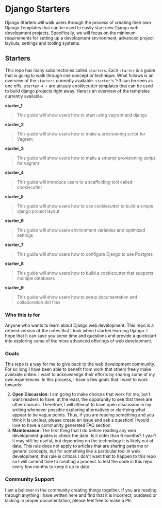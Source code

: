 # Django Starters

Django Starters will walk users through the process of creating their own Django Templates that can be used to easily start new Django web development projects.  Specifically, we will focus on the minimum requirements for setting up a development environment, advanced project layouts, settings and tooling systems. 

## Starters

This repo has many subdirectories called `starters`.  Each `starter` is a guide that is going to walk through one concept or technique.  What follows is an overview of the `starters` currently available.  `starter`'s 1-3 can be seen as one offs.  `starter 4 +` are actualy cookiecutter templates that can be used to build django projects right away.  Here is an overview of the templates currently available.

**starter_1**
> This guide will show users how to start using vagrant and django

**starter_2**
> This guide will show users how to make a provisioning script for Vagrant

**starter_3**
> This guide will show users how to make a smarter provisioning script for vagrant

**starter_4**
> This guide will introduce users to a scaffolding tool called cookiecutter

**starter_5**
> This guide will show users how to use cookiecutter to build a simple django project layout

**starter_6**
> This guide will show users envrionment variables and optimized settings 

**starter_7**
> This guide will show users how to configure Django to use Postgres

**starter_8**
> This guide will show users how to build a cookiecutter that supports multiple databases

**starter_9**
> This guide will show users how to setup documentation and collaboration dot files

### Who this is for

Anyone who wants to learn about Django web development.  This repo is a refined version of the notes that I took when I started learning Django.  I hope that it can save you some time and questions and provide a quickstart into exploring some of the more advanced offerings of web development.  

### Goals

This repo is a way for me to give back to the web development community.  For so long I have been able to benefit from work that others freely make available online.  I want to acknowledge their efforts by sharing some of my own experiences.  In this process, I have a few goals that I want to work towards:

2.  **Open Discussion:**  I am going to make choices that work for me, but I want readers to have, at the least, the opporunity to see that there are other choices.  Therefore, I will attempt to have open discussion in my writing whenever possible exploring alternatives or clarifying what appear to be vague points.  Thus, if you are reading something and you think it is unclear, please create an issue and ask a question!  I would love to have a community generated FAQ section.
3.  **Maintenance:**  The first thing that I do before reading any web development guides is check the date.  Is it older than 6 months?  1 year?  It may still be useful, but depending on the technology it is likely out of date.  This rule does not apply to articles that are sharing patterns or general concepts, but for something like a particular tool in web development, this rule is critical.  I don't want that to happen to this repo so I will commit time to creating a process to test the code in this repo every few months to keep it up to date.  

### Community Support

I am a believer in the community creating things together.  If you are reading through anything I have written here and find that it is incorrect, outdated or lacking in proper documentation, please feel free to make a PR.





